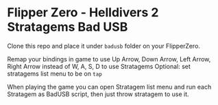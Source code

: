 # Flipper Zero - Helldivers 2 Stratagems Bad USB

Clone this repo and place it under `badusb` folder on your FlipperZero.

Remap your bindings in game to use Up Arrow, Down Arrow, Left Arrow, Right Arrow instead of W, A, S, D to use Stratagems
Optional: set stratagems list menu to be on `tap`

When playing the game you can open Stratagem list menu and run each Stratagem as BadUSB script, then just throw stratagem to use it.
